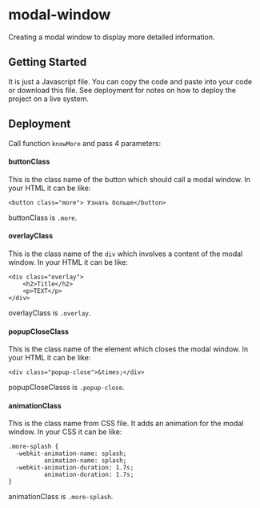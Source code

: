 # modal-window
Creating a modal window to display more detailed information.

## Getting Started

It is just a Javascript file. You can copy the code and paste into your code or download this file. See deployment for notes on how to deploy the project on a live system.

## Deployment

Call function `knowMore` and pass 4 parameters:

#### buttonClass

This is the class name of the button which should call a modal window. 
In your HTML it can be like:
```
<button class="more"> Узнать больше</button>
```
buttonClass is `.more`.

#### overlayClass

This is the class name of the `div` which involves a content of the modal window. 
In your HTML it can be like:
```
<div class="overlay">
    <h2>Title</h2>
    <p>TEXT</p>
</div>
```
overlayClass is `.overlay`.

#### popupCloseClass

This is the class name of the element which closes the modal window. 
In your HTML it can be like:
```
<div class="popup-close">&times;</div>
```
popupCloseClasss is `.popup-close`.

#### animationClass

This is the class name from CSS file. It adds an animation for the modal window. 
In your CSS it can be like:
```
.more-splash {
  -webkit-animation-name: splash;
          animation-name: splash;
  -webkit-animation-duration: 1.7s;
          animation-duration: 1.7s;
}
```
animationClass is `.more-splash`.
